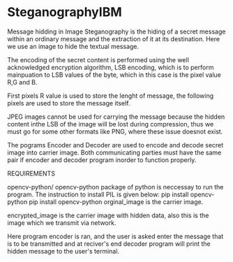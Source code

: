 # SteganographyIBM
Message hidding in Image
Steganography is the hiding of a secret message within an ordinary message and the extraction of it at its destination. Here we use an image to hide the textual message.

The encoding of the secret content is performed using the well acknowledged encryption algorithm, LSB encoding, which is to perform mainpuation to LSB values of the byte, which in this case is the pixel value R,G and B.

First pixels R value is used to store the lenght of message, the following pixels are used to store the message itself.

JPEG images cannot be used for carrying the message because the hidden content inthe LSB of the image will be lost during compression, thus we must go for some other formats like PNG, where these issue doesnot exist.

The pograms Encoder and Decoder are used to encode and decode secret image into carrier image. Both communicating parties must have the same pair if encoder and decoder program inorder to function properly.

REQUIREMENTS

opencv-python/ opencv-python package of python is neccessay to run the program. The instruction to install PIL is given below:
pip install opencv-python
pip install opencv-python
orginal_image is the carrier image.

encrypted_image is the carrier image with hidden data, also this is the image which we transmit via network.

Here program encoder is ran, and the user is asked enter the message that is to be transmitted and at reciver's end decoder program will print the hidden message to the user's terminal.

